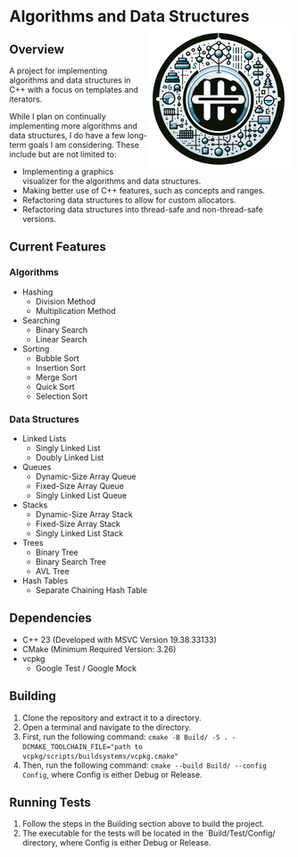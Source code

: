 # Algorithms and Data Structures <img src="Images/Logo.png" alt="Logo" width="256" height="256" align="right"/>

## Overview

A project for implementing algorithms and data structures in C++ with a focus on templates and iterators.

While I plan on continually implementing more algorithms and data structures, I do have a few long-term goals I am
considering. These include but are not limited to:

- Implementing a graphics visualizer for the algorithms and data structures.
- Making better use of C++ features, such as concepts and ranges.
- Refactoring data structures to allow for custom allocators.
- Refactoring data structures into thread-safe and non-thread-safe versions.

## Current Features

### Algorithms

- Hashing
    - Division Method
    - Multiplication Method
- Searching
    - Binary Search
    - Linear Search
- Sorting
    - Bubble Sort
    - Insertion Sort
    - Merge Sort
    - Quick Sort
    - Selection Sort

### Data Structures

- Linked Lists
    - Singly Linked List
    - Doubly Linked List
- Queues
    - Dynamic-Size Array Queue
    - Fixed-Size Array Queue
    - Singly Linked List Queue
- Stacks
    - Dynamic-Size Array Stack
    - Fixed-Size Array Stack
    - Singly Linked List Stack
- Trees
    - Binary Tree
    - Binary Search Tree
    - AVL Tree
- Hash Tables
    - Separate Chaining Hash Table

## Dependencies

- C++ 23 (Developed with MSVC Version 19.38.33133)
- CMake (Minimum Required Version: 3.26)
- vcpkg
    - Google Test / Google Mock

## Building

1. Clone the repository and extract it to a directory.
2. Open a terminal and navigate to the directory.
3. First, run the following
   command: `cmake -B Build/ -S . -DCMAKE_TOOLCHAIN_FILE="path to vcpkg/scripts/buildsystems/vcpkg.cmake"`
4. Then, run the following command: `cmake --build Build/ --config Config`, where Config is either Debug or Release.

## Running Tests

1. Follow the steps in the Building section above to build the project.
2. The executable for the tests will be located in the `Build/Test/Config/ directory, where Config is either Debug or
   Release.
